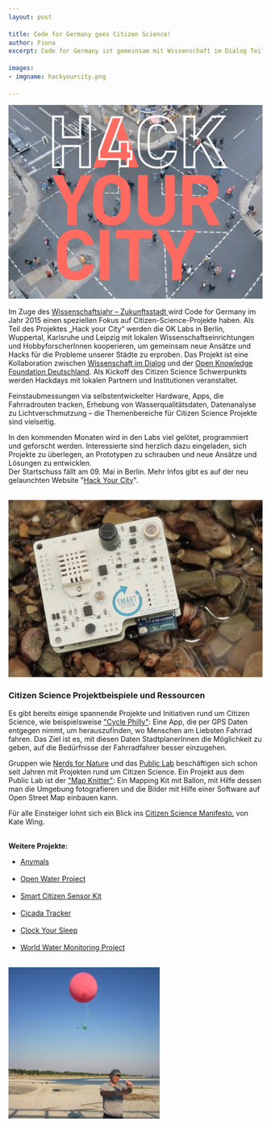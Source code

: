 ```yaml
---
layout: post

title: Code for Germany goes Citizen Science!
author: Fiona
excerpt: Code for Germany ist gemeinsam mit Wissenschaft im Dialog Teil des Wissenschaftsjahres 2015. In vier Citizen Science Labs werden in den nächste Monaten Projekte rund um die Stadt der Zukunft entwickelt.

images:
- imgname: hackyourcity.png

---
```

[![hackyourcity](/assets/blog/hackyourcity.png)](http://hackyourcity.de/)

Im Zuge des <a href="http://www.wissenschaftsjahr-zukunftsstadt.de">Wissenschaftsjahr – Zukunftsstadt </a> wird Code for Germany im Jahr 2015 einen speziellen Fokus auf Citizen-Science-Projekte haben. Als Teil des Projektes „Hack your City“ werden die OK Labs in Berlin, Wuppertal, Karlsruhe und Leipzig mit lokalen Wissenschaftseinrichtungen und HobbyforscherInnen kooperieren, um gemeinsam neue Ansätze und Hacks für die Probleme unserer Städte zu erproben. Das Projekt ist eine Kollaboration zwischen <a href="http://www.wissenschaft-im-dialog.de">Wissenschaft im Dialog</a> und der <a href="http://okfn.de/">Open Knowledge Foundation Deutschland</a>. Als Kickoff des Citizen Science Schwerpunkts werden Hackdays mit lokalen Partnern und Institutionen veranstaltet.

Feinstaubmessungen via selbstentwickelter Hardware, Apps, die Fahrradrouten tracken, Erhebung von Wasserqualitätsdaten, Datenanalyse zu Lichtverschmutzung – die Themenbereiche für Citizen Science Projekte sind vielseitig.

In den kommenden Monaten wird in den Labs viel gelötet, programmiert und geforscht werden. Interessierte sind herzlich dazu eingeladen, sich Projekte zu überlegen, an Prototypen zu schrauben und neue Ansätze und Lösungen zu entwicklen.
<br>
Der Startschuss fällt am 09. Mai in Berlin. Mehr Infos gibt es auf der neu gelaunchten Website "<a href="http://hackyourcity.de">Hack Your City</a>".<br><br>

![citizenme](/assets/blog/citizenme.png)

<h3>Citizen Science Projektbeispiele und Ressourcen</h3>

Es gibt bereits einige spannende Projekte und Initiativen rund um Citizen Science, wie beispielsweise <a href="http://www.cyclephilly.org">"Cycle Philly"</a>: Eine App, die per GPS Daten entgegen nimmt, um herauszufinden, wo Menschen am Liebsten Fahrrad fahren. Das Ziel ist es, mit diesen Daten StadtplanerInnen die Möglichkeit zu geben, auf die Bedürfnisse der Fahrradfahrer besser einzugehen.

Gruppen wie <a href="http://nerdsfornature.org/">Nerds for Nature</a> und das <a href="http://publiclab.org">Public Lab</a> beschäftigen sich schon seit Jahren mit Projekten rund um Citizen Science. Ein Projekt aus dem Public Lab ist der <a href="http://mapknitter.org">"Map Knitter"</a>: Ein Mapping Kit mit Ballon, mit Hilfe dessen man die Umgebung fotografieren und die Bilder mit Hilfe einer Software auf Open Street Map einbauen kann.

Für alle Einsteiger lohnt sich ein Blick ins <a href="https://medium.com/openexplorer-journal/a-citizen-science-manifesto-287f67f007e0">Citizen Science Manifesto.</a> von Kate Wing. <br><br>

<b>Weitere Projekte:</b>

<ul>
  <li><a href="https://www.anymals.org">Anymals</a></li><br>
  <li><a href="http://publiclab.org/wiki/open-water">Open Water Project</a></li><br>
  <li><a href="https://www.smartcitizen.me/pages/store">Smart Citizen Sensor Kit</a></li><br>
  <li><a href="http://project.wnyc.org/cicadas/">Cicada Tracker</a></li><br>
  <li><a href="http://project.wnyc.org/sleep/">Clock Your Sleep</a></li><br>
  <li><a href="http://www.worldwatermonitoringday.org/">World Water Monitoring Project</a></li><br>
</ul>

![balloon](/assets/blog/balloon.png)
